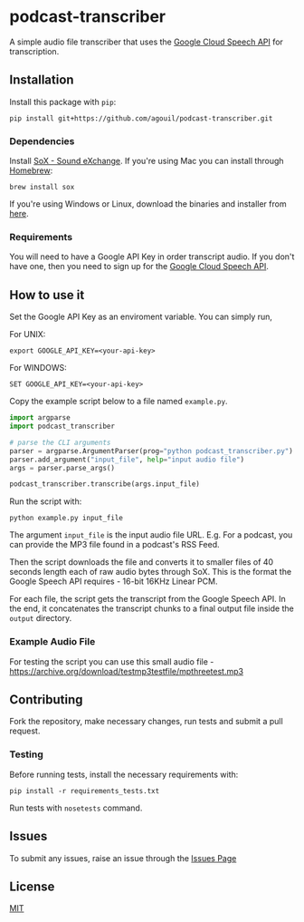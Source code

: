 # podcast-transcriber
A simple audio file transcriber that uses the [Google Cloud Speech API](https://cloud.google.com/speech/) for transcription.
## Installation
Install this package with `pip`:
```
pip install git+https://github.com/agouil/podcast-transcriber.git
```

### Dependencies
Install [SoX - Sound eXchange](http://sox.sourceforge.net/). If you're using Mac you can install through [Homebrew](http://brew.sh/):
```
brew install sox
```
If you're using Windows or Linux, download the binaries and installer from [here](https://sourceforge.net/projects/sox/files/sox/).

### Requirements
You will need to have a Google API Key in order transcript audio. If you don't have one, then you need to sign up for the [Google Cloud Speech API](https://cloud.google.com/speech/). 

## How to use it
Set the Google API Key as an enviroment variable. You can simply run,

For UNIX:
```
export GOOGLE_API_KEY=<your-api-key>
```
For WINDOWS:
```
SET GOOGLE_API_KEY=<your-api-key>
```

Copy the example script below to a file named `example.py`.
```python
import argparse
import podcast_transcriber

# parse the CLI arguments
parser = argparse.ArgumentParser(prog="python podcast_transcriber.py")
parser.add_argument("input_file", help="input audio file")
args = parser.parse_args()

podcast_transcriber.transcribe(args.input_file)
```

Run the script with:
```
python example.py input_file
```
The argument `input_file` is the input audio file URL. E.g. For a podcast, you can provide the MP3 file found in a podcast's RSS Feed.

Then the script downloads the file and converts it to smaller files of 40 seconds length each of raw audio bytes through SoX. This is the format the Google Speech API requires - 16-bit 16KHz Linear PCM.

For each file, the script gets the transcript from the Google Speech API. In the end, it concatenates the transcript chunks to a final output file inside the `output` directory.

### Example Audio File
For testing the script you can use this small audio file - https://archive.org/download/testmp3testfile/mpthreetest.mp3

## Contributing
Fork the repository, make necessary changes, run tests and submit a pull request.

### Testing
Before running tests, install the necessary requirements with:
```
pip install -r requirements_tests.txt
```

Run tests with `nosetests` command.


## Issues
To submit any issues, raise an issue through the [Issues Page](https://github.com/agouil/podcast-transcriber/issues)

## License
[MIT](LICENSE)
